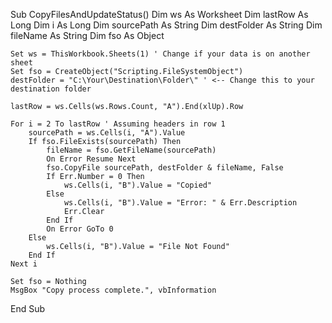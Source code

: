 
Sub CopyFilesAndUpdateStatus()
    Dim ws As Worksheet
    Dim lastRow As Long
    Dim i As Long
    Dim sourcePath As String
    Dim destFolder As String
    Dim fileName As String
    Dim fso As Object

    Set ws = ThisWorkbook.Sheets(1) ' Change if your data is on another sheet
    Set fso = CreateObject("Scripting.FileSystemObject")
    destFolder = "C:\Your\Destination\Folder\" ' <-- Change this to your destination folder

    lastRow = ws.Cells(ws.Rows.Count, "A").End(xlUp).Row

    For i = 2 To lastRow ' Assuming headers in row 1
        sourcePath = ws.Cells(i, "A").Value
        If fso.FileExists(sourcePath) Then
            fileName = fso.GetFileName(sourcePath)
            On Error Resume Next
            fso.CopyFile sourcePath, destFolder & fileName, False
            If Err.Number = 0 Then
                ws.Cells(i, "B").Value = "Copied"
            Else
                ws.Cells(i, "B").Value = "Error: " & Err.Description
                Err.Clear
            End If
            On Error GoTo 0
        Else
            ws.Cells(i, "B").Value = "File Not Found"
        End If
    Next i

    Set fso = Nothing
    MsgBox "Copy process complete.", vbInformation
End Sub
